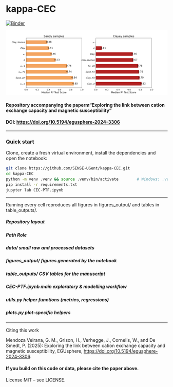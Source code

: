 # kappa-CEC

[![Binder](https://mybinder.org/badge_logo.svg)](https://mybinder.org/v2/gh/SENSE-UGent/kappa-CEC/HEAD?filepath=CEC-PTF.ipynb)

![Overview bar plot](./figures_output/barplot.png)

#### Repository accompanying the paperm“Exploring the link between cation exchange capacity and magnetic susceptibility”  
#### DOI: https://doi.org/10.5194/egusphere-2024-3306  

---

### Quick start

Clone, create a fresh virtual environment, install the dependencies and open the notebook:

```bash
git clone https://github.com/SENSE-UGent/kappa-CEC.git
cd kappa-CEC
python -m venv .venv && source .venv/bin/activate        # Windows: .venv\Scripts\activate
pip install -r requirements.txt
jupyter lab CEC-PTF.ipynb
```

---

Running every cell reproduces all figures in figures_output/ and tables in table_outputs/.

##### Repository layout
##### Path	Role
##### data/	small raw and processed datasets
##### figures_output/	figures generated by the notebook
##### table_outputs/	CSV tables for the manuscript
##### CEC-PTF.ipynb	main exploratory & modelling workflow
##### utils.py	helper functions (metrics, regressions)
##### plots.py	plot-specific helpers

--- 

Citing this work

Mendoza Veirana, G. M., Grison, H., Verhegge, J., Cornelis, W., and De Smedt, P. (2025): Exploring the link between cation exchange capacity and magnetic susceptibility, EGUsphere, https://doi.org/10.5194/egusphere-2024-3306.

#### If you build on this code or data, please cite the paper above.

License
MIT – see LICENSE.

